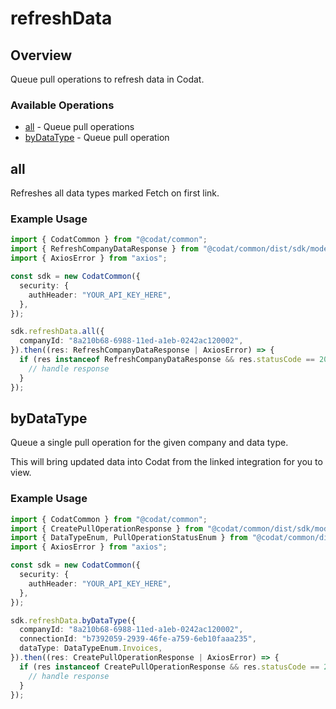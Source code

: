 # refreshData

## Overview

Queue pull operations to refresh data in Codat.

### Available Operations

* [all](#all) - Queue pull operations
* [byDataType](#bydatatype) - Queue pull operation

## all

Refreshes all data types marked Fetch on first link.

### Example Usage

```typescript
import { CodatCommon } from "@codat/common";
import { RefreshCompanyDataResponse } from "@codat/common/dist/sdk/models/operations";
import { AxiosError } from "axios";

const sdk = new CodatCommon({
  security: {
    authHeader: "YOUR_API_KEY_HERE",
  },
});

sdk.refreshData.all({
  companyId: "8a210b68-6988-11ed-a1eb-0242ac120002",
}).then((res: RefreshCompanyDataResponse | AxiosError) => {
  if (res instanceof RefreshCompanyDataResponse && res.statusCode == 200) {
    // handle response
  }
});
```

## byDataType

Queue a single pull operation for the given company and data type.

This will bring updated data into Codat from the linked integration for you to view.

### Example Usage

```typescript
import { CodatCommon } from "@codat/common";
import { CreatePullOperationResponse } from "@codat/common/dist/sdk/models/operations";
import { DataTypeEnum, PullOperationStatusEnum } from "@codat/common/dist/sdk/models/shared";
import { AxiosError } from "axios";

const sdk = new CodatCommon({
  security: {
    authHeader: "YOUR_API_KEY_HERE",
  },
});

sdk.refreshData.byDataType({
  companyId: "8a210b68-6988-11ed-a1eb-0242ac120002",
  connectionId: "b7392059-2939-46fe-a759-6eb10faaa235",
  dataType: DataTypeEnum.Invoices,
}).then((res: CreatePullOperationResponse | AxiosError) => {
  if (res instanceof CreatePullOperationResponse && res.statusCode == 200) {
    // handle response
  }
});
```
